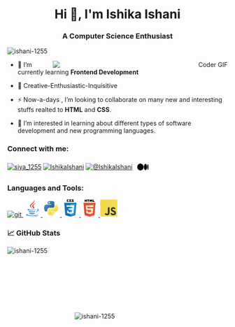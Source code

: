 <h1 align="center">Hi 👋, I'm Ishika Ishani</h1>
<h3 align="center">A Computer Science Enthusiast</h3>
<p align="left"> <img src="https://komarev.com/ghpvc/?username=ishani-1255&label=Profile%20views&color=0e75b6&style=flat" alt="ishani-1255" /> </p>
<p align="right"> <img src="https://media.giphy.com/media/SWoSkN6DxTszqIKEqv/giphy.gif" alt="Coder GIF" align="right" width="400"> </p>

- 🌱 I’m currently learning **Frontend Development**
- 🔭 Creative-Enthusiastic-Inquisitive

- ⚡ Now-a-days , I’m looking to collaborate on many new and interesting stuffs realted to **HTML** and **CSS**.

- 👀 I’m interested in learning about different types of software development and new programming languages.


<h3 align="left">Connect with me:</h3>
<p align="left">
<a href="https://twitter.com/siya_1255" target="blank"><img align="center" src="https://raw.githubusercontent.com/rahuldkjain/github-profile-readme-generator/master/src/images/icons/Social/twitter.svg" alt="siya_1255" height="30" width="40" /></a>
<a href="https://www.linkedin.com/in/ishika-ishani-2416b5242" target="blank"><img align="center" src="https://raw.githubusercontent.com/rahuldkjain/github-profile-readme-generator/master/src/images/icons/Social/linked-in-alt.svg" alt="IshikaIshani" height="30" width="40" /></a>
<a href="https://hashnode.com/@IshikaIshani" target="blank"><img align="center" src="https://raw.githubusercontent.com/rahuldkjain/github-profile-readme-generator/master/src/images/icons/Social/hashnode.svg" alt="@IshikaIshani" height="30" width="40" /></a>
<a href="https://medium.com/@ishikaishani"><img align="center" src="https://raw.githubusercontent.com/Medium/medium-logos/master/03_Symbol/01_Black/JPG/CMYK/Medium-Symbol-Black-CMYK%401x.jpg" alt="@ishikaishani" height="30" width="40"/></a>

</p>

<h3 align="left">Languages and Tools:</h3>
<p align="left"> <a href="https://git-scm.com/" target="_blank" rel="noreferrer"> <img src="https://www.vectorlogo.zone/logos/git-scm/git-scm-icon.svg" alt="git" width="40" height="40"/> </a> <a href="https://www.java.com" target="_blank" rel="noreferrer"> <img src="https://raw.githubusercontent.com/devicons/devicon/master/icons/java/java-original.svg" alt="java" width="40" height="40"/> </a> <a href="https://www.python.org" target="_blank" rel="noreferrer"> <img src="https://raw.githubusercontent.com/devicons/devicon/master/icons/python/python-original.svg" alt="python" width="40" height="40"/> </a> <a href="https://www.w3schools.com/css/" target="_blank" rel="noreferrer"> <img src="https://raw.githubusercontent.com/devicons/devicon/master/icons/css3/css3-original-wordmark.svg" alt="css3" width="40" height="40"/> </a><a href="https://www.w3.org/html/" target="_blank" rel="noreferrer"> <img src="https://raw.githubusercontent.com/devicons/devicon/master/icons/html5/html5-original-wordmark.svg" alt="html5" width="40" height="40"/> </a> <a href="https://developer.mozilla.org/en-US/docs/Web/JavaScript" target="_blank" rel="noreferrer"> <img src="https://raw.githubusercontent.com/devicons/devicon/master/icons/javascript/javascript-original.svg" alt="javascript" width="40" height="40"/> </a>
</p>
<h3 align="left">📈 GitHub Stats</h3>
<p>&nbsp;<img align="left" src="https://github-readme-stats.vercel.app/api?username=ishani-1255&show_icons=true&locale=en" alt="ishani-1255" height="150" width="350" />
      <img align="right" src="https://github-readme-streak-stats.herokuapp.com/?user=ishani-1255&" alt="ishani-1255" height="150" width="350" /></p>
     
              

